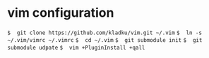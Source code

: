 vim configuration
===
   `$  git clone https://github.com/kladku/vim.git ~/.vim`
   `$  ln -s ~/.vim/vimrc ~/.vimrc`
   `$  cd ~/.vim`
   `$  git submodule init`
   `$  git submodule udpate`
   `$  vim +PluginInstall +qall`
   

